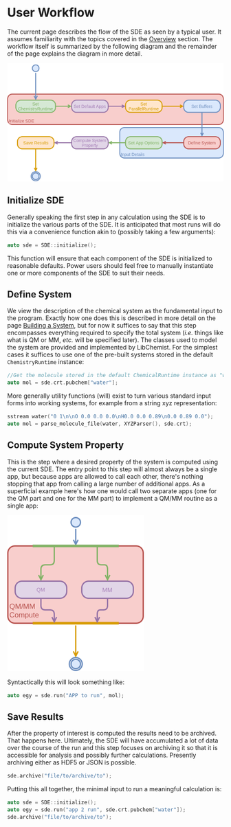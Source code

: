 User Workflow
=============

The current page describes the flow of the SDE as seen by a typical user. It 
assumes familiarity with the topics covered in the [Overview](dox/overview.md) 
section.  The workflow itself is summarized by the following diagram and the
remainder of the page explains the diagram in more detail.

![](uml/ProgramFlow.png)


Initialize SDE
--------------

Generally speaking the first step in any calculation using the SDE is to 
initialize the various parts of the SDE.  It is anticipated that most runs will
do this via a convenience function akin to (possibly taking a few arguments):

```.cpp
auto sde = SDE::initialize();
```

This function will ensure that each component of the SDE is initialized to 
reasonable defaults.  Power users should feel free to manually instantiate 
one or more components of the SDE to suit their needs.


Define System
-------------

We view the description of the chemical system as the fundamental input to the 
program.  Exactly how one does this is described in more detail
on the page [Building a System](), but for now it suffices to say that this step
encompasses everything required to specify the total system (*i.e.* things like
what is QM or MM, *etc.* will be specified later).  The classes used to model
the system are provided and implemented by LibChemist.  For the simplest cases
it suffices to use one of the pre-built systems stored in the 
default `ChemistryRuntime` instance:

```.cpp
//Get the molecule stored in the default ChemicalRuntime instance as "water"
auto mol = sde.crt.pubchem["water"];
```

More generally utility functions (will) exist to turn various standard input 
forms into working systems, for example from a string xyz representation:

```.cpp
sstream water("0 1\n\nO 0.0 0.0 0.0\nH0.0 0.0 0.89\n0.0 0.89 0.0");
auto mol = parse_molecule_file(water, XYZParser(), sde.crt);
``` 

Compute System Property
-----------------------

This is the step where a desired property of the system is computed using the
current SDE.  The entry point to this step will almost always be a single app, 
but because apps are allowed to call each other, there's nothing stopping that app 
from calling a large number of additional apps.  As a superficial example 
here's how one would call two separate apps (one for the QM part and one for 
the MM part) to implement a QM/MM routine as a single app:

![](uml/qm_mm.png)

Syntactically this will look something like:
```.cpp
auto egy = sde.run("APP to run", mol);
```

Save Results
------------

After the property of interest is computed the results need to be archived.  
That happens here.  Ultimately, the SDE will have accumulated a lot of data
over the course of the run and this step focuses on archiving it so that it is 
accessible for analysis and possibly further calculations.  Presently 
archiving either as HDF5 or JSON is possible.

```.cpp
sde.archive("file/to/archive/to");
```

Putting this all together, the minimal input to run a meaningful calculation is:

```.cpp
auto sde = SDE::initialize();
auto egy = sde.run("app 2 run", sde.crt.pubchem["water"]);
sde.archive("file/to/archive/to");
``` 
